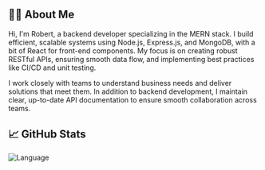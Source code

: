 ## 👨‍💻 About Me
Hi, I'm Robert, a backend developer specializing in the MERN stack. I build efficient, scalable systems using Node.js, Express.js, and MongoDB, with a bit of React for front-end components. My focus is on creating robust RESTful APIs, ensuring smooth data flow, and implementing best practices like CI/CD and unit testing. 

I work closely with teams to understand business needs and deliver solutions that meet them. In addition to backend development, I maintain clear, up-to-date API documentation to ensure smooth collaboration across teams.

## 📈 GitHub Stats
![Language](https://github-readme-stats.vercel.app/api/top-langs?username=RobSargsyan27&hide=CSS,HTML,M&hide_title=true&layout=compact)
